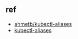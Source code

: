 


## ref
+ [ahmetb/kubectl-aliases](https://github.com/ahmetb/kubectl-aliases)
+ [kubectl-aliases](https://www.huweihuang.com/kubernetes-notes/operation/kubectl-alias.html)
